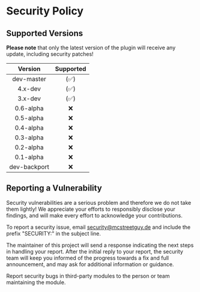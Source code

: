 # Security Policy

## Supported Versions

**Please note** that only the latest version of the plugin will receive any update, including security patches!

|   Version    |      Supported       |
| :----------: | :------------------: |
|  dev-master  | (:white_check_mark:) |
|   4.x-dev    | (:white_check_mark:) |
|   3.x-dev    | (:white_check_mark:) |
|  0.6-alpha   |         :x:          |
|  0.5-alpha   |         :x:          |
|  0.4-alpha   |         :x:          |
|  0.3-alpha   |         :x:          |
|  0.2-alpha   |         :x:          |
|  0.1-alpha   |         :x:          |
| dev-backport |         :x:          |

## Reporting a Vulnerability

Security vulnerabilities are a serious problem and therefore we do not take them lightly!
We appreciate your efforts to responsibly disclose your findings, and will make every effort to acknowledge your contributions.

To report a security issue, email security@mcstreetguy.de and include the prefix "SECURITY:" in the subject line.

The maintainer of this project will send a response indicating the next steps in handling your report.
After the initial reply to your report, the security team will keep you informed of the progress towards a fix and full announcement, and may ask for additional information or guidance.

Report security bugs in third-party modules to the person or team maintaining the module.
